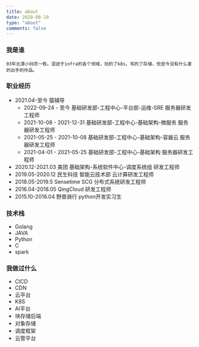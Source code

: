 ```yaml
---
title: about
date: 2020-08-19
type: "about"
comments: false
---
```


### 我是谁

```
93年北漂小码农一枚。混迹于infra的各个领域，玩的了k8s，写的了存储，但至今没有什么拿的出手的作品。
```


### 职业经历
* 2021.04-至今 猿辅导
    * 2022-09-24 - 至今 基础研发部-工程中心-平台部-运维-SRE 服务器研发工程师
    * 2021-10-08 - 2021-12-31 基础研发部-工程中心-基础架构-微服务 服务器研发工程师
    * 2021-05-25 - 2021-10-08 基础研发部-工程中心-基础架构-容器云 服务器研发工程师
    * 2021-04-01 - 2021-05-25 基础研发部-工程中心-基础架构 服务器研发工程师
* 2020.12-2021.03 美团 基础架构-系统软件中心-调度系统组 研发工程师
* 2019.05-2020.12 民生科技 智能云技术部 云计算研发工程师
* 2018.05-2019.5 Sensetime SCG 分布式系统研发工程师
* 2016.04-2018.05 QingCloud 研发工程师
* 2015.10-2016.04 野兽骑行 python开发实习生

### 技术栈

* Golang
* JAVA
* Python
* C
* spark

### 我做过什么

* CICD
* CDN
* 云平台
* K8S
* AI平台
* 块存储后端
* 对象存储
* 调度框架
* 云管平台